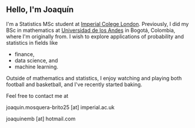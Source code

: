 ## Hello, I'm Joaquín
I'm a Statistics MSc student at [Imperial Colege London](https://www.imperial.ac.uk). Previously, I did my BSc in mathematics at [Universidad de los Andes](https://www.uniandes.edu.co) in Bogotá, Colombia, where I'm originally from. I wish to explore applications of probability and statistics in fields like

- finance,
- data science, and
- machine learning.

Outside of mathematics and statistics, I enjoy watching and playing both football and basketball, and I've recently started baking.

Feel free to contact me at

joaquin.mosquera-brito25 [at] imperial.ac.uk

joaquinemb [at] hotmail.com
